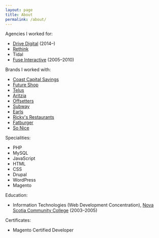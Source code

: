 ```yaml
---
layout: page
title: About
permalink: /about/
---
```


Agencies I worked for:

* [Drive Digital](http://drivedigital.ca) (2014–)
* [Rethink](http://rethinkcanada.com)
* Tidal
* [Fuse Interactive](http://fuseinteractive.ca) (2005–2010)

Brands I worked with:

* [Coast Capital Savings](https://www.coastcapitalsavings.com)
* [Future Shop](http://futureshop.ca)
* [Telus](http://telus.com)
* [Aritzia](http://aritzia.com)
* [Offsetters](http://offsetters.ca)
* [Subway](http://subway.com)
* [Earls](http://earls.ca)
* [Ricky's Restaurants](https://gotorickys.com/)
* [Fatburger](http://fatburger.com)
* [So Nice](http://sonice.ca)

Specialities: 

* PHP
* MySQL
* JavaScript
* HTML
* CSS
* Drupal
* WordPress
* Magento

Education: 

* Information Technologies (Web Development Concentration), [Nova Scotia Community College](http://nscc.ca) (2003–2005)

Certificates:

* Magento Certified Developer
